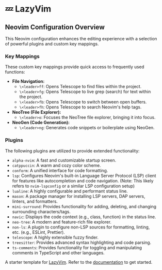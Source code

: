 # 💤 LazyVim

## Neovim Configuration Overview

This Neovim configuration enhances the editing experience with a selection of powerful plugins and custom key mappings.

### Key Mappings

These custom key mappings provide quick access to frequently used functions:

* **File Navigation:**
    * `\<leader>ff`:  Opens Telescope to find files within the project.
    * `\<leader>fg`:  Opens Telescope to live grep (search) for text within the project.
    * `\<leader>fb`:  Opens Telescope to switch between open buffers.
    * `\<leader>fh`:  Opens Telescope to search Neovim's help tags.
* **NeoTree (File Explorer):**
    * `\<leader>o`:   Focuses the NeoTree file explorer, bringing it into focus.
* **NeoGen (Code Generation):**
    * `\<leader>ng`:  Generates code snippets or boilerplate using NeoGen.

### Plugins

The following plugins are utilized to provide extended functionality:

* `alpha-nvim`:       A fast and customizable startup screen.
* `catppuccin`:     A warm and cozy color scheme.
* `conform`:         A unified interface for code formatting.
* `lsp`:             Configures Neovim's built-in Language Server Protocol (LSP) client for features like autocompletion and code navigation. (Note: This likely refers to `nvim-lspconfig` or a similar LSP configuration setup)
* `lualine`:         A highly configurable and performant status line.
* `mason`:           A package manager for installing LSP servers, DAP servers, linters, and formatters.
* `mini-surround`:   Provides functionality for adding, deleting, and changing surrounding characters/tags.
* `navic`:           Displays the code context (e.g., class, function) in the status line.
* `neo-tree`:         A modern and feature-rich file explorer.
* `non-ls`:          A plugin to configure non-LSP sources for formatting, linting, etc. (e.g., ESLint, Prettier).
* `telescope`:       A highly extensible fuzzy finder.
* `treesitter`:      Provides advanced syntax highlighting and code parsing.
* `ts-comments`:     Provides functionality for toggling and manipulating comments in TypeScript and other languages.

A starter template for [LazyVim](https://github.com/LazyVim/LazyVim).
Refer to the [documentation](https://lazyvim.github.io/installation) to get started.
